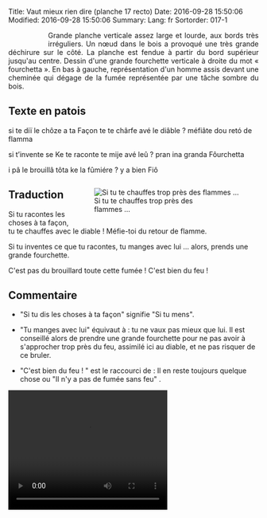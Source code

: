 Title: Vaut mieux rien dire (planche 17 recto)
Date: 2016-09-28 15:50:06
Modified: 2016-09-28 15:50:06
Summary: 
Lang: fr
Sortorder: 017-1


<figure class="image-block" style="float: left;">
  <img alt="" src="{static}/images/planche_17.png">
  <figcaption style="max-width: 268px"></figcaption>
</figure>
<p style="text-align:justify;">Grande planche verticale assez large et lourde, aux bords très irréguliers. Un nœud dans le bois a provoqué une très grande déchirure sur le côté.
La planche est fendue à partir du bord supérieur jusqu'au centre.
Dessin d'une grande fourchette verticale à droite du mot « fourchetta ».
En bas à gauche, représentation d'un homme assis devant une cheminée qui dégage de la fumée représentée par une tâche sombre du bois. </p>

## Texte en patois
si te diï le chôze a ta Façon te te chârfe avé le diâble ? méfiâte dou retó de flamma

si t’invente  se Ke te raconte te mije avé leû ? pran ina granda Fôurchetta

i pâ le brouillâ tôta ke la fûmiére ? y a bien Fiô

<figure class="image-block" style="float: right;">
  <img alt="Si tu te chauffes trop près des flammes ..." src="{static}/images/planche_17_detail_cheminee.png">
  <figcaption style="max-width: 253px">Si tu te chauffes trop près des flammes ...</figcaption>
</figure>



## Traduction
Si tu racontes les choses à ta façon, tu te chauffes avec le diable !  Méfie-toi du retour de flamme.

Si tu inventes ce que tu racontes, tu manges avec lui ...  alors, prends une grande fourchette.

C'est pas du brouillard toute cette fumée !  C'est bien du feu !


## Commentaire
- "Si tu dis les choses à ta façon" signifie "Si tu mens".

- "Tu manges avec lui" équivaut à : tu ne vaux pas mieux que lui.
Il est conseillé alors de prendre une grande fourchette pour ne pas avoir à s'approcher trop près du feu, assimilé ici au diable, et ne pas risquer de ce bruler.
- "C'est bien du feu ! " est le raccourci de : Il en reste toujours quelque chose ou "Il n'y a pas de fumée sans feu" .




<video width="320" height="240" controls>
  <source src="https://d1njpgd0ygatdn.cloudfront.net/video_17.mp4" type="video/mp4">
</video>

